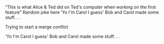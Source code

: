 “This is what Alice & Ted did on Ted's computer when working on the first feature”
Random joke here
'Yo I'm Carol I guess'
Bob and Carol made some stuff. . . 

Trying to start a merge conflict

'Yo I'm Carol I guess'
Bob and Carol made some stuff. . . 

